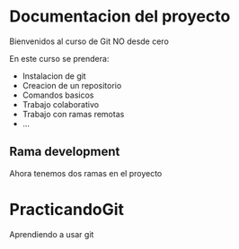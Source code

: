 # Documentacion del proyecto

Bienvenidos al curso de Git NO desde cero

En este curso se prendera:

- Instalacion de git
- Creacion de un repositorio
- Comandos basicos
- Trabajo colaborativo
- Trabajo con ramas remotas
- ...
## Rama development

Ahora tenemos dos ramas en el proyecto
# PracticandoGit
Aprendiendo a usar git

